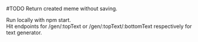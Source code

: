 #TODO
Return created meme without saving.

Run locally with npm start.  
Hit endpoints for /gen/:topText or /gen/:topText/:bottomText respectively for text generator.
